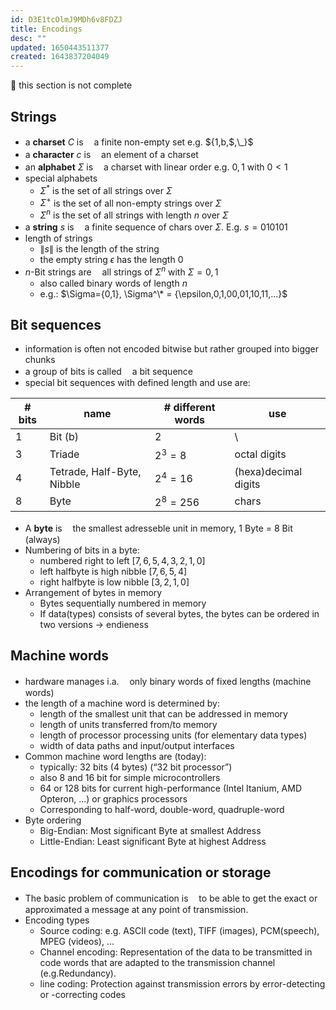 ```yaml
---
id: D3E1tcOlmJ9MDh6v8FDZJ
title: Encodings
desc: ""
updated: 1650443511377
created: 1643837204049
---
```


🚧 this section is not complete

## Strings

- a **charset** $C$ is ㅤa finite non-empty set e.g. ${1,b,$,\_}$
- a **character** $c$ is ㅤan element of a charset
- an **alphabet** $\Sigma$ is ㅤa charset with linear order e.g. ${0,1}$ with $0 < 1$
- special alphabets
  - $\Sigma^*$ is the set of all strings over $\Sigma$
  - $\Sigma^+$ is the set of all non-empty strings over $\Sigma$
  - $\Sigma^n$ is the set of all strings with length $n$ over $\Sigma$
- a **string** $s$ is ㅤa finite sequence of chars over $\Sigma$. E.g. $s=010101$
- length of strings
  - $\|s\|$ is the length of the string
  - the empty string $\epsilon$ has the length $0$
- $n$-Bit strings are ㅤall strings of $\Sigma^n$ with $\Sigma={0,1}$
  - also called binary words of length $n$
  - e.g.: $\Sigma={0,1}, \Sigma^\* = {\epsilon,0,1,00,01,10,11,...}$

## Bit sequences

- information is often not encoded bitwise but rather grouped into bigger chunks
- a group of bits is called ㅤa bit sequence
- special bit sequences with defined length and use are:

| \# bits | name                       | \# different words | use                  |
| ------- | -------------------------- | ------------------ | -------------------- |
| $1$     | Bit (b)                    | $2$                | \                    |
| $3$     | Triade                     | $2^3=8$            | octal digits         |
| $4$     | Tetrade, Half-Byte, Nibble | $2^4=16$           | (hexa)decimal digits |
| $8$     | Byte                       | $2^8=256$          | chars                |

- A **byte** is ㅤthe smallest adresseble unit in memory, $1$ Byte = $8$ Bit (always)
- Numbering of bits in a byte:
  - numbered right to left $[7,6,5,4,3,2,1,0]$
  - left halfbyte is high nibble $[7,6,5,4]$
  - right halfbyte is low nibble $[3,2,1,0]$
- Arrangement of bytes in memory
  - Bytes sequentially numbered in memory
  - If data(types) consists of several bytes, the bytes can be ordered in two versions $\rightarrow$ endieness

## Machine words

- hardware manages i.a. ㅤonly binary words of fixed lengths (machine words)
- the length of a machine word is determined by:
  - length of the smallest unit that can be addressed in memory
  - length of units transferred from/to memory
  - length of processor processing units (for elementary data types)
  - width of data paths and input/output interfaces
- Common machine word lengths are (today):
  - typically: 32 bits (4 bytes) (“32 bit processor”)
  - also 8 and 16 bit for simple microcontrollers
  - 64 or 128 bits for current high-performance (Intel Itanium, AMD Opteron, ...) or graphics processors
  - Corresponding to half-word, double-word, quadruple-word
- Byte ordering
  - Big-Endian: Most significant Byte at smallest Address
  - Little-Endian: Least significant Byte at highest Address

## Encodings for communication or storage

- The basic problem of communication is ㅤto be able to get the exact or approximated a message at any point of transmission.
- Encoding types
  - Source coding: e.g. ASCII code (text), TIFF (images), PCM(speech), MPEG (videos), ...
  - Channel encoding: Representation of the data to be transmitted in code words that are adapted to the transmission channel (e.g.Redundancy).
  - line coding: Protection against transmission errors by error-detecting or -correcting codes
